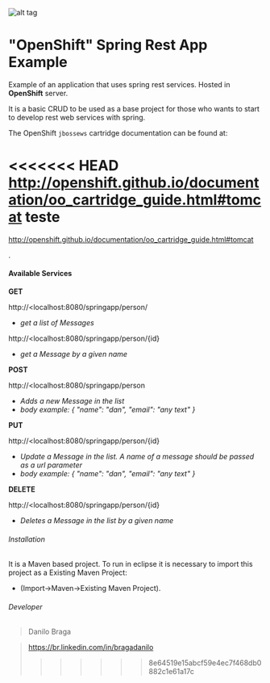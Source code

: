 ![alt tag](https://mirror.openshift.com/pub/openshift/logo/openshift_logo_wide_blk250.png)

# "OpenShift" Spring Rest App Example


Example of an application that uses spring rest services. 
Hosted in **OpenShift** server.  

It is a basic CRUD to be used as a base project for those who wants to start to develop rest web services with spring.

The OpenShift `jbossews` cartridge documentation can be found at:

<<<<<<< HEAD
http://openshift.github.io/documentation/oo_cartridge_guide.html#tomcat teste
=======
http://openshift.github.io/documentation/oo_cartridge_guide.html#tomcat


.

#### Available Services

**GET**
	
http://<localhost:8080/springapp/person/
- *get a list of Messages*

http://<localhost:8080/springapp/person/{id}
- *get a Message by a given name*
	
**POST**

http://<localhost:8080/springapp/person
- *Adds a new Message in the list*
- *body example: { "name": "dan", "email": "any text" }*
	
**PUT**

http://<localhost:8080/springapp/person/{id}
- *Update a Message in the list. A name of a message should be passed as a url parameter*
- *body example: { "name": "dan", "email": "any text" }*

**DELETE** 

http://<localhost:8080/springapp/person/{id}
- *Deletes a Message in the list by a given name* 


 
###### Installation 
It is a Maven based project. To run in eclipse it is necessary to import this project as a Existing Maven Project:
- (Import->Maven->Existing Maven Project).
 
 
###### Developer
> Danilo Braga

> https://br.linkedin.com/in/bragadanilo
>>>>>>> 8e64519e15abcf59e4ec7f468db0882c1e61a17c
